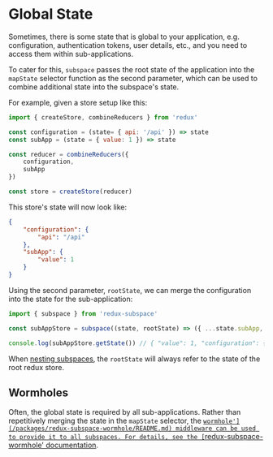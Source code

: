 # Global State

Sometimes, there is some state that is global to your application, e.g. configuration, authentication tokens, user details, etc., and you need to access them within sub-applications.

To cater for this, `subspace` passes the root state of the application into the `mapState` selector function as the second parameter, which can be used to combine additional state into the subspace's state.

For example, given a store setup like this:

``` javascript
import { createStore, combineReducers } from 'redux'

const configuration = (state= { api: '/api' }) => state
const subApp = (state = { value: 1 }) => state

const reducer = combineReducers({
    configuration,
    subApp
})

const store = createStore(reducer)
```

This store's state will now look like:

```json
{
    "configuration": {
        "api": "/api"
    },
    "subApp": {
        "value": 1
    }
}
```

Using the second parameter, `rootState`, we can merge the configuration into the state for the sub-application:

```javascript
import { subspace } from 'redux-subspace'

const subAppStore = subspace((state, rootState) => ({ ...state.subApp, configuration: rootState.configuration }))(store)

console.log(subAppStore.getState()) // { "value": 1, "configuration": { "api": "/api" } }
```

When [nesting subspaces](/docs/advanced/NestingSubspaces.md), the `rootState` will always refer to the state of the root redux store.

## Wormholes

Often, the global state is required by all sub-applications. Rather than repetitively merging the state in the `mapState` selector, the [`wormhole'](/packages/redux-subspace-wormhole/README.md) middleware can be used to provide it to all subspaces. For details, see the [`redux-subspace-wormhole' documentation](/packages/redux-subspace-wormhole/docs/README.md).

